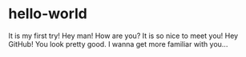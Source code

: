 # hello-world
It is my first try!
Hey man! How are you? It is so nice to meet you!
Hey GitHub! You look pretty good. I wanna get more familiar with you...
